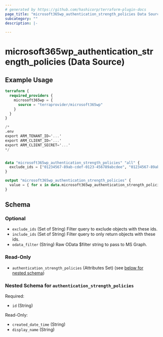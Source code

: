 ```yaml
---
# generated by https://github.com/hashicorp/terraform-plugin-docs
page_title: "microsoft365wp_authentication_strength_policies Data Source - microsoft365wp"
subcategory: ""
description: |-
  
---
```


# microsoft365wp_authentication_strength_policies (Data Source)



## Example Usage

```terraform
terraform {
  required_providers {
    microsoft365wp = {
      source = "terraprovider/microsoft365wp"
    }
  }
}

/*
.env
export ARM_TENANT_ID='...'
export ARM_CLIENT_ID='...'
export ARM_CLIENT_SECRET='...'
*/


data "microsoft365wp_authentication_strength_policies" "all" {
  exclude_ids = ["01234567-89ab-cdef-0123-456789abcdee", "01234567-89ab-cdef-0123-456789abcdef"]
}

output "microsoft365wp_authentication_strength_policies" {
  value = { for x in data.microsoft365wp_authentication_strength_policies.all.authentication_strength_policies : x.id => x }
}
```

<!-- schema generated by tfplugindocs -->
## Schema

### Optional

- `exclude_ids` (Set of String) Filter query to exclude objects with these ids.
- `include_ids` (Set of String) Filter query to only return objects with these ids.
- `odata_filter` (String) Raw OData $filter string to pass to MS Graph.

### Read-Only

- `authentication_strength_policies` (Attributes Set) (see [below for nested schema](#nestedatt--authentication_strength_policies))

<a id="nestedatt--authentication_strength_policies"></a>
### Nested Schema for `authentication_strength_policies`

Required:

- `id` (String)

Read-Only:

- `created_date_time` (String)
- `display_name` (String)


